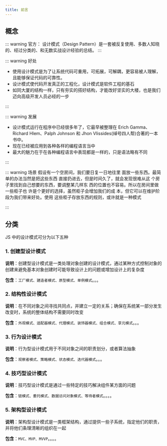 ```yaml
---
title: 前言
---
```


## 概念

::: warning 官方：
设计模式（Design Pattern）是一套被反复使用、多数人知晓的、经过分类的、和无数实战设计经验的总结。
:::

::: warning 好处

- 使用设计模式是为了让系统代码可重用，可拓展，可解耦，更容易被人理解，且能够保证代码的可靠性。
- 设计模式使代码开发真正的工程化，设计模式是软件工程的基石
- 如同大厦的结构一样，只有夯实的搭好结构，才能改好坚实的大楼，也是我们迈向高级开发人员必经的一步

:::

::: warning 发展

- 设计模式运行在程序中已经很多年了，它最早被整理在 Erich Gamma、Richard Hlem、Palph Johnson 和 Jhon Vlissides(绰号四人帮)合著的一本书中。
- 现在已经被应用到各种各样的编程语言当中
- 最大的魅力在于在各种编程语言中表现都是一样的，只是语法略有不同

:::

::: warning 场景
假设有一个空房间，我们要日复一日地往里 面放一些东西。最简单的办法当然是把这些东西 直接扔进去，但是时间久了，就会发现很难从这 个房子里找到自己想要的东西，要调整某几样东 西的位置也不容易。所以在房间里做一些柜子也 许是个更好的选择，虽然柜子会增加我们的成 本，但它可以在维护阶段为我们带来好处。使用 这些柜子存放东西的规则，或许就是一种模式

:::

## 分类

JS 中的设计模式可分为以下五种

### 1. 创建型设计模式

**说明**：创建型设计模式是一类处理对象创建的设计模式，通过某种方式控制对象的创建来避免基本对象创建时可能导致设计上的问题或增加设计上的复杂度

**包含**：`工厂模式、建造者模式、原型模式、单例模式`。。。

### 2. 结构性设计模式

**说明**：在不同对象之间寻找共同点，并建立一定的关系；确保在系统某一部分发生改变时，系统的整体结构不需要同时改变

**包含**：`外观模式、适配器模式、代理模式、装饰器模式、组合模式、享元模式`。。。

### 3. 行为设计模式

**说明**：行为型设计模式用于不同对象之间的职责划分，或者算法抽象

**包含**：`观察者模式、策略模式、状态模式、迭代器模式`。。。

### 4. 技巧型设计模式

**说明**：技巧型设计模式是通过一些特定的技巧解决组件某方面的问题

**包含**：`链模式、委托模式、数据访问对象模式、等待者模式`。。。。

### 5. 架构型设计模式

**说明**：架构型设计模式是一类框架结构，通过提供一些子系统，指定他们的职责，并将他们条理清晰的组织在一起

**包含**：`MVC、MVP、MVVP`。。。。
